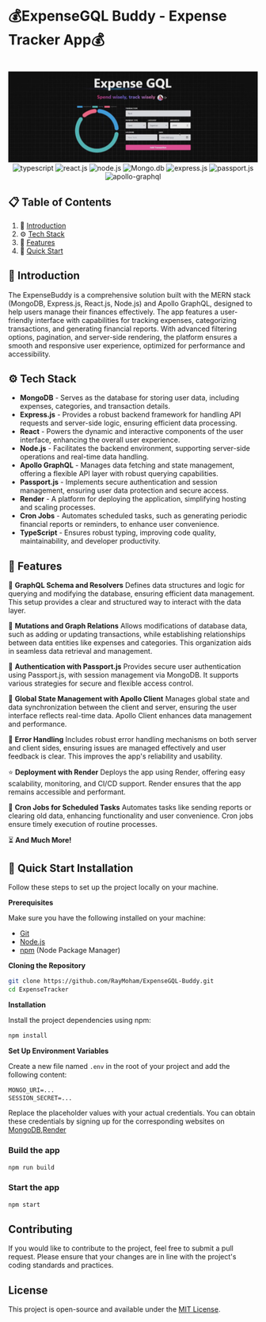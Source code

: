 # 💰ExpenseGQL Buddy - Expense Tracker App💰

<div align="center">
  <br />
    <a>
      <img src="image-1.png" alt="Project Banner">
    </a>
  <br />

  <div>
    <img src="https://img.shields.io/badge/-TypeScript-black?style=for-the-badge&logoColor=white&logo=typescript&color=3178C6" alt="typescript" />
    <img src="https://img.shields.io/badge/-React_JS-black?style=for-the-badge&logoColor=white&logo=react&color=61DAFB" alt="react.js" />
    <img src="https://img.shields.io/badge/-Node.js-black?style=for-the-badge&logoColor=white&logo=node.js&color=339933"
    alt="node.js" />
    <img src="https://img.shields.io/badge/-MongoDB-black?style=for-the-badge&logoColor=white&logo=mongodb&color=47A248"
    alt="Mongo.db" />
    <img src="https://img.shields.io/badge/-Express.js-black?style=for-the-badge&logoColor=white&logo=express&color=000000" alt="express.js" />
    <img src="https://img.shields.io/badge/-Passport.js-black?style=for-the-badge&logoColor=white&logo=passport&color=34E27A" alt="passport.js" />
    <img src="https://img.shields.io/badge/-Apollo_GraphQL-black?style=for-the-badge&logoColor=white&logo=apollo-graphql&color=311C87" alt="apollo-graphql" />

  </div>
  
</div>

## 📋 <a name="table">Table of Contents</a>

1. 🤖 [Introduction](#introduction)
2. ⚙️ [Tech Stack](#tech-stack)
3. 🔋 [Features](#features)
4. 🤸 [Quick Start](#quick-start)


## <a name="introduction">🤖 Introduction</a>

The ExpenseBuddy is a comprehensive solution built with the MERN stack (MongoDB, Express.js, React.js, Node.js) and Apollo GraphQL, designed to help users manage their finances effectively. The app features a user-friendly interface with capabilities for tracking expenses, categorizing transactions, and generating financial reports. With advanced filtering options, pagination, and server-side rendering, the platform ensures a smooth and responsive user experience, optimized for performance and accessibility.

## <a name="tech-stack">⚙️ Tech Stack</a>

- **MongoDB** - Serves as the database for storing user data, including expenses, categories, and transaction details.
- **Express.js** - Provides a robust backend framework for handling API requests and server-side logic, ensuring efficient data processing.
- **React** - Powers the dynamic and interactive components of the user interface, enhancing the overall user experience.
- **Node.js** - Facilitates the backend environment, supporting server-side operations and real-time data handling.
- **Apollo GraphQL** - Manages data fetching and state management, offering a flexible API layer with robust querying capabilities.
- **Passport.js** - Implements secure authentication and session management, ensuring user data protection and secure access.
- **Render** - A platform for deploying the application, simplifying hosting and scaling processes.
- **Cron Jobs** - Automates scheduled tasks, such as generating periodic financial reports or reminders, to enhance user convenience.
- **TypeScript** - Ensures robust typing, improving code quality, maintainability, and developer productivity.

## <a name="features">🔋 Features</a>

📝 **GraphQL Schema and Resolvers**
Defines data structures and logic for querying and modifying the database, ensuring efficient data management. This setup provides a clear and structured way to interact with the data layer.

🔄 **Mutations and Graph Relations**
Allows modifications of database data, such as adding or updating transactions, while establishing relationships between data entities like expenses and categories. This organization aids in seamless data retrieval and management.

🎃 **Authentication with Passport.js**
Provides secure user authentication using Passport.js, with session management via MongoDB. It supports various strategies for secure and flexible access control.

🚀 **Global State Management with Apollo Client**
Manages global state and data synchronization between the client and server, ensuring the user interface reflects real-time data. Apollo Client enhances data management and performance.

🐞 **Error Handling**
Includes robust error handling mechanisms on both server and client sides, ensuring issues are managed effectively and user feedback is clear. This improves the app's reliability and usability.

⭐ **Deployment with Render**
Deploys the app using Render, offering easy scalability, monitoring, and CI/CD support. Render ensures that the app remains accessible and performant.

👾 **Cron Jobs for Scheduled Tasks**
Automates tasks like sending reports or clearing old data, enhancing functionality and user convenience. Cron jobs ensure timely execution of routine processes.

⏳ **And Much More!**

## <a name="quick-start">🤸 Quick Start Installation</a>

Follow these steps to set up the project locally on your machine.

**Prerequisites**

Make sure you have the following installed on your machine:

- [Git](https://git-scm.com/)
- [Node.js](https://nodejs.org/en)
- [npm](https://www.npmjs.com/) (Node Package Manager)

**Cloning the Repository**

```bash
git clone https://github.com/RayMoham/ExpenseGQL-Buddy.git
cd ExpenseTracker
```

**Installation**

Install the project dependencies using npm:

```bash
npm install
```

**Set Up Environment Variables**

Create a new file named `.env` in the root of your project and add the following content:

```env
MONGO_URI=...
SESSION_SECRET=...
```

Replace the placeholder values with your actual credentials. You can obtain these credentials by signing up for the corresponding websites on [MongoDB](https://www.mongodb.com/),[Render](https://render.com/)

### Build the app

```shell
npm run build
```

### Start the app

```shell
npm start
```

Contributing
------------

If you would like to contribute to the project, feel free to submit a pull request. Please ensure that your changes are in line with the project's coding standards and practices.

License
-------

This project is open-source and available under the [MIT License](https://chat.openai.com/LICENSE).










